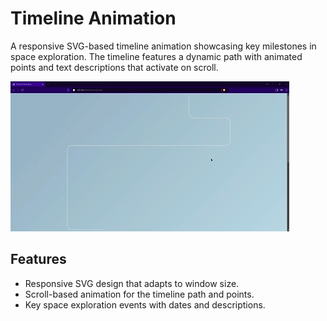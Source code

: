 # Timeline Animation

A responsive SVG-based timeline animation showcasing key milestones in space exploration. The timeline features a dynamic path with animated points and text descriptions that activate on scroll.

![Timeline Animation](assets/gif.gif)

## Features

- Responsive SVG design that adapts to window size.
- Scroll-based animation for the timeline path and points.
- Key space exploration events with dates and descriptions.